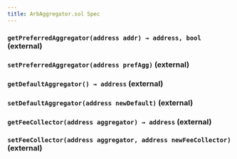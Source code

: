 ```yaml
---
title: ArbAggregator.sol Spec
---
```


### `getPreferredAggregator(address addr) → address, bool` (external)

### `setPreferredAggregator(address prefAgg)` (external)

### `getDefaultAggregator() → address` (external)

### `setDefaultAggregator(address newDefault)` (external)

### `getFeeCollector(address aggregator) → address` (external)

### `setFeeCollector(address aggregator, address newFeeCollector)` (external)

